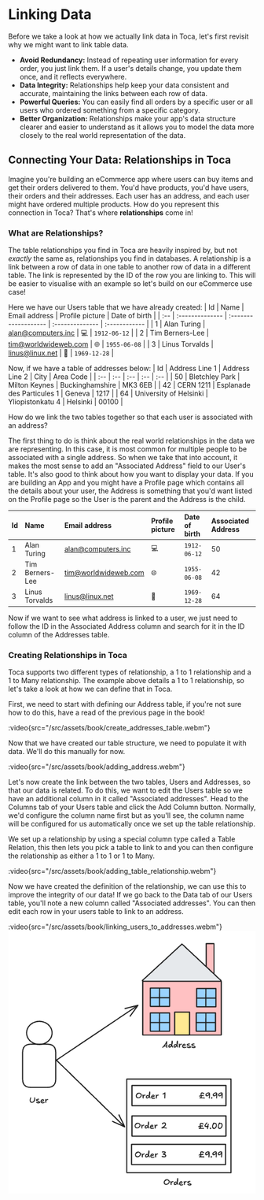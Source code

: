 # Linking Data

Before we take a look at how we actually link data in Toca, let's first revisit why we might want to link table data.

* **Avoid Redundancy:** Instead of repeating user information for every order, you just link them. If a user's details change, you update them once, and it reflects everywhere.
* **Data Integrity:** Relationships help keep your data consistent and accurate, maintaining the links between each row of data.
* **Powerful Queries:** You can easily find all orders by a specific user or all users who ordered something from a specific category.
* **Better Organization:** Relationships make your app's data structure clearer and easier to understand as it allows you to model the data more closely to the real world representation of the data.

## Connecting Your Data: Relationships in Toca

Imagine you're building an eCommerce app where users can buy items and get their orders delivered to them. You'd have products, you'd have users, their orders and their addresses. Each user has an address, and each user might have ordered multiple products. How do you represent this connection in Toca? That's where **relationships** come in!

### What are Relationships?

The table relationships you find in Toca are heavily inspired by, but not _exactly_ the same as, relationships you find in databases. A relationship is a link between a row of data in one table to another row of data in a different table. The link is represented by the ID of the row you are linking to. This will be easier to visualise with an example so let's build on our eCommerce use case!

Here we have our Users table that we have already created:
| Id  | Name            | Email address        | Profile picture | Date of birth |
| :-- | :-------------- | :------------------- | :-------------- | :------------ |
| 1   | Alan Turing     | alan@computers.inc   | 💻              | `1912-06-12`  |
| 2   | Tim Berners-Lee | tim@worldwideweb.com | 🌐              | `1955-06-08`  |
| 3   | Linus Torvalds  | linus@linux.net      | 🐧              | `1969-12-28`  |

Now, if we have a table of addresses below:
| Id | Address Line 1 | Address Line 2 | City | Area Code |
| :-- | :-- | :-- | :-- | :-- |
| 50 | Bletchley Park | Milton Keynes | Buckinghamshire |  MK3 6EB |
| 42 | CERN 1211 | Esplanade des Particules 1 | Geneva | 1217 |
| 64 | University of Helsinki | Yliopistonkatu 4 | Helsinki | 00100 |

How do we link the two tables together so that each user is associated with an address?

The first thing to do is think about the real world relationships in the data we are representing. In this case, it is most common for multiple people to be associated with a single address. So when we take that into account, it makes the most sense to add an "Associated Address" field to our User's table. It's also good to think about how you want to display your data. If you are building an App and you might have a Profile page which contains all the details about your user, the Address is something that you'd want listed on the Profile page so the User is the parent and the Address is the child.

| Id  | Name            | Email address        | Profile picture | Date of birth | Associated Address |
| :-- | :-------------- | :------------------- | :-------------- | :------------ | :--- |
| 1   | Alan Turing     | alan@computers.inc   | 💻              | `1912-06-12`  | 50 |
| 2   | Tim Berners-Lee | tim@worldwideweb.com | 🌐              | `1955-06-08`  | 42 |
| 3   | Linus Torvalds  | linus@linux.net      | 🐧              | `1969-12-28`  | 64 |

Now if we want to see what address is linked to a user, we just need to follow the ID in the Associated Address column and search for it in the ID column of the Addresses table.

### Creating Relationships in Toca

Toca supports two different types of relationship, a 1 to 1 relationship and a 1 to Many relationship. The example above details a 1 to 1 relationship, so let's take a look at how we can define that in Toca.

First, we need to start with defining our Address table, if you're not sure how to do this, have a read of the previous page in the book!

:video{src="/src/assets/book/create_addresses_table.webm"}

Now that we have created our table structure, we need to populate it with data. We'll do this manually for now.

:video{src="/src/assets/book/adding_address.webm"}

Let's now create the link between the two tables, Users and Addresses, so that our data is related. To do this, we want to edit the Users table so we have an additional column in it called "Associated addresses". Head to the Columns tab of your Users table and click the Add Column button. Normally, we'd configure the column name first but as you'll see, the column name will be configured for us automatically once we set up the table relationship.

We set up a relationship by using a special column type called a Table Relation, this then lets you pick a table to link to and you can then configure the relationship as either a 1 to 1 or 1 to Many.

:video{src="/src/assets/book/adding_table_relationship.webm"}

Now we have created the definition of the relationship, we can use this to improve the integrity of our data! If we go back to the Data tab of our Users table, you'll note a new column called "Associated addresses". You can then edit each row in your users table to link to an address.

:video{src="/src/assets/book/linking_users_to_addresses.webm"}
![How our entities are linked](/src/assets/book/conceptual_links.png)
